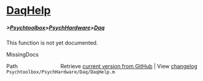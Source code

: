 # [DaqHelp](DaqHelp)
##### >[Psychtoolbox](Psychtoolbox)>[PsychHardware](PsychHardware)>[Daq](Daq)

This function is not yet documented.


 MissingDocs



<div class="code_header" style="text-align:right;">
  <span style="float:left;">Path&nbsp;&nbsp;</span> <span class="counter">Retrieve <a href=
  "https://raw.github.com/Psychtoolbox-3/Psychtoolbox-3/beta/Psychtoolbox/PsychHardware/Daq/DaqHelp.m">current version from GitHub</a> | View <a href=
  "https://github.com/Psychtoolbox-3/Psychtoolbox-3/commits/beta/Psychtoolbox/PsychHardware/Daq/DaqHelp.m">changelog</a></span>
</div>
<div class="code">
  <code>Psychtoolbox/PsychHardware/Daq/DaqHelp.m</code>
</div>

